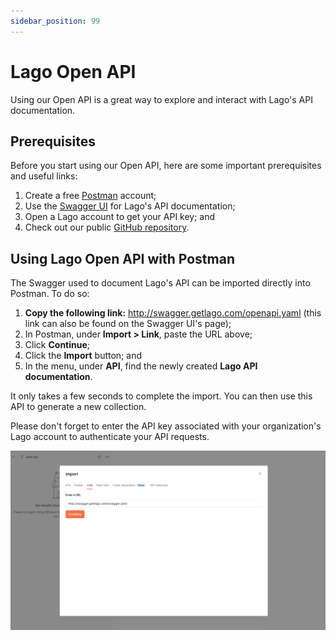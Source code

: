 ```yaml
---
sidebar_position: 99
---
```


# Lago Open API
Using our Open API is a great way to explore and interact with Lago's API documentation.

## Prerequisites
Before you start using our Open API, here are some important prerequisites and useful links:

1. Create a free [Postman](https://postman.com) account;
2. Use the [Swagger UI](http://swagger.getlago.com/) for Lago's API documentation;
3. Open a Lago account to get your API key; and
4. Check out our public [GitHub repository](https://github.com/getlago/lago-openapi).

## Using Lago Open API with Postman
The Swagger used to document Lago's API can be imported directly into Postman. To do so: 

1. **Copy the following link:** http://swagger.getlago.com/openapi.yaml (this link can also be found on the Swagger UI's page);
2. In Postman, under **Import > Link**, paste the URL above;
3. Click **Continue**;
4. Click the **Import** button; and
5. In the menu, under **API**, find the newly created **Lago API documentation**.

It only takes a few seconds to complete the import. You can then use this API to generate a new collection.

Please don't forget to enter the API key associated with your organization's Lago account to authenticate your API requests.

![Import Lago API documentation into Postman](../../static/img/import-lago-api.png)